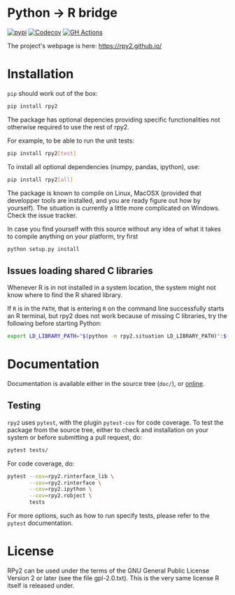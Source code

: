 # Python -> R bridge

[![pypi](https://img.shields.io/pypi/v/rpy2.svg?style=flat-square)](https://pypi.python.org/pypi/rpy2)
[![Codecov](https://codecov.io/gh/rpy2/rpy2/branch/master/graph/badge.svg)](https://codecov.io/gh/rpy2/rpy2)
[![GH Actions](https://github.com/rpy2/rpy2/workflows/Python%20package/badge.svg)](https://github.com/rpy2/rpy2/actions?query=workflow%3A%22Python+package%22)

The project's webpage is here: https://rpy2.github.io/


# Installation

`pip` should work out of the box:

```bash
pip install rpy2
```

The package has optional depencies providing
specific functionalities not otherwise required to use the rest of rpy2.

For example, to be able to run the unit tests:
```bash
pip install rpy2[test]
```

To install all optional dependencies (numpy, pandas, ipython), use:

```bash
pip install rpy2[all]
```

The package is known to compile on Linux, MacOSX
(provided that developper tools are installed, and you are ready
figure out how by yourself). The situation is currently a little
more complicated on Windows. Check the issue tracker.

In case you find yourself with this source without any idea
of what it takes to compile anything on your platform, try first

```bash
python setup.py install
```


## Issues loading shared C libraries

Whenever R is in not installed in a system location, the system might not
know where to find the R shared library.

If `R` is in the `PATH`, that is entering `R` on the command line successfully starts
an R terminal, but rpy2 does not work because of missing C libraries, try the following
before starting Python:


```bash
export LD_LIBRARY_PATH="$(python -m rpy2.situation LD_LIBRARY_PATH)":${LD_LIBRARY_PATH}
```


# Documentation

Documentation is available either in the source tree (`doc/`),
or [online](https://rpy2.github.io/doc.html).


## Testing

`rpy2` uses `pytest`, with the plugin `pytest-cov` for code coverage. To
test the package from the source tree, either to check and installation
on your system or before submitting a pull request, do:

```bash
pytest tests/
```

For code coverage, do:

```bash
pytest --cov=rpy2.rinterface_lib \
       --cov=rpy2.rinterface \
       --cov=rpy2.ipython \
       --cov=rpy2.robject \
       tests
```

For more options, such as how to run specify tests, please refer to the `pytest`
documentation.


# License

RPy2 can be used under the terms of the GNU
General Public License Version 2 or later (see the file
gpl-2.0.txt). This is the very same license R itself is released under.

